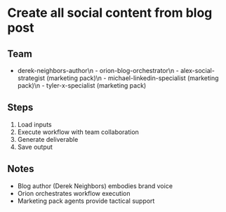 # Create all social content from blog post

## Team
  - derek-neighbors-author\n  - orion-blog-orchestrator\n  - alex-social-strategist (marketing pack)\n  - michael-linkedin-specialist (marketing pack)\n  - tyler-x-specialist (marketing pack)

## Steps
1. Load inputs
2. Execute workflow with team collaboration
3. Generate deliverable
4. Save output

## Notes
- Blog author (Derek Neighbors) embodies brand voice
- Orion orchestrates workflow execution
- Marketing pack agents provide tactical support
